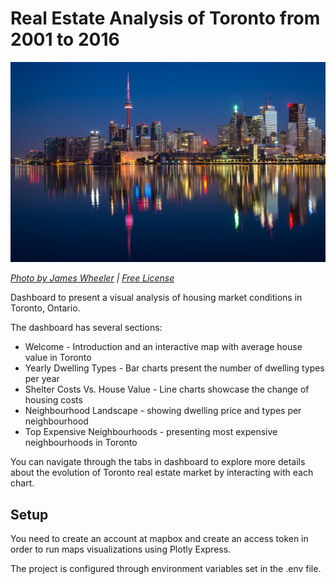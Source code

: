 # Real Estate Analysis of Toronto from 2001 to 2016

![Toronto at night](Images/toronto.jpg)

*[Photo by James Wheeler](https://www.pexels.com/@souvenirpixels?utm_content=attributionCopyText&utm_medium=referral&utm_source=pexels) | [Free License](https://www.pexels.com/photo-license/)*

Dashboard to present a visual analysis of housing market conditions in Toronto, Ontario.

The dashboard has several sections:

* Welcome - Introduction and an interactive map with average house value in Toronto
* Yearly Dwelling Types - Bar charts present the number of dwelling types per year 
* Shelter Costs Vs. House Value - Line charts showcase the change of housing costs
* Neighbourhood Landscape - showing dwelling price and types per neighbourhood
* Top Expensive Neighbourhoods - presenting most expensive neighbourhoods in Toronto

You can navigate through the tabs in dashboard to explore more details about the evolution of Toronto real estate market by interacting with each chart. 

## Setup

You need to create an account at mapbox and create an access token in order to run maps visualizations using Plotly Express.

The project is configured through environment variables set in the .env file.
